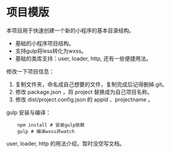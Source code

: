 项目模版
=========

本项目用于快速创建一个新的小程序的基本目录结构。

- 基础的小程序项目结构。
- 支持gulp将less转化为wxss。
- 基础的类库支持：user, loader, http, 还有一些便捷用法。

修改一下项目信息：

1. 复制文件夹，命名成自己想要的文件，复制完成后记得删掉.git。
2. 修改 package.json ，将 project 替换成为自己项目名称。
3. 修改 dist/project.config.json 的 appid 、projectname 。

gulp 安装与编译：
```
    npm install # 安装gulp依赖
    gulp # 编译wxss并watch
```

user, loader, http 的用法介绍，暂时没空写文档。
